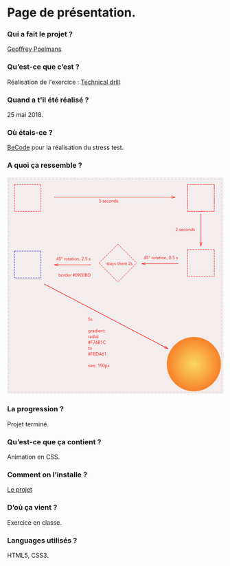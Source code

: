 # Page de présentation.


### Qui a fait le projet ?  
[Geoffrey Poelmans](https://github.com/geoffrey-poelmans)

### Qu’est-ce que c’est ?  
Réalisation de l'exercice : [Technical drill](https://becodeorg.github.io/end-of-prairie-technical-drill/)

### Quand a t'il été réalisé ?  
25 mai 2018.

### Où étais-ce ?  
[BeCode](https://www.becode.org/) pour la réalisation du stress test.

### A quoi ça ressemble ?  
![Réalisation finale](/images/finale.png)

### La progression ?  
Projet terminé.

### Qu’est-ce que ça contient ?  
Animation en CSS.

### Comment on l’installe ?  
[Le projet](https://geoffrey-poelmans.github.io/css-animation-drill/)

### D’où ça vient ?  
Exercice en classe.

### Languages utilisés ?  
HTML5, CSS3.
